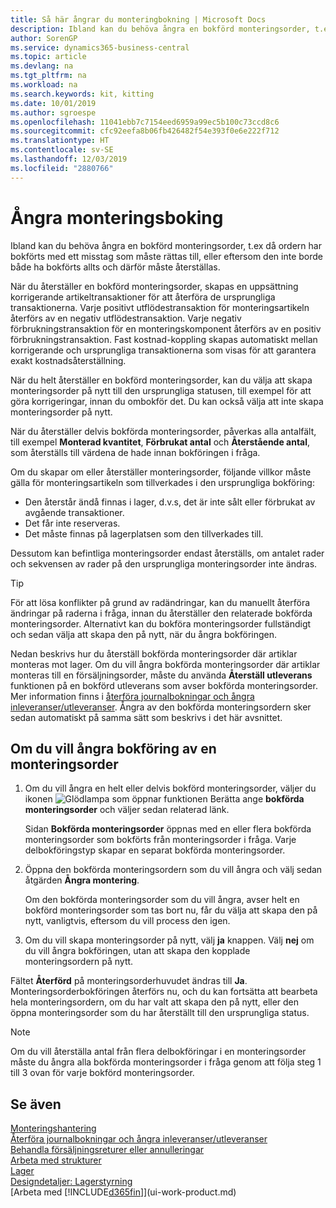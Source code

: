 ```yaml
---
title: Så här ångrar du monteringbokning | Microsoft Docs
description: Ibland kan du behöva ångra en bokförd monteringsorder, t.ex då ordern har bokförts med ett misstag som måste rättas, eller eftersom det inte bör både ha bokförts i första omgången och måste återställas.
author: SorenGP
ms.service: dynamics365-business-central
ms.topic: article
ms.devlang: na
ms.tgt_pltfrm: na
ms.workload: na
ms.search.keywords: kit, kitting
ms.date: 10/01/2019
ms.author: sgroespe
ms.openlocfilehash: 11041ebb7c7154eed6959a99ec5b100c73ccd8c6
ms.sourcegitcommit: cfc92eefa8b06fb426482f54e393f0e6e222f712
ms.translationtype: HT
ms.contentlocale: sv-SE
ms.lasthandoff: 12/03/2019
ms.locfileid: "2880766"
---
```

# <a name="undo-assembly-posting"></a>Ångra monteringsboking
Ibland kan du behöva ångra en bokförd monteringsorder, t.ex då ordern har bokförts med ett misstag som måste rättas till, eller eftersom den inte borde både ha bokförts allts och därför måste återställas.

När du återställer en bokförd monteringsorder, skapas en uppsättning korrigerande artikeltransaktioner för att återföra de ursprungliga transaktionerna. Varje positivt utflödestransaktion för monteringsartikeln återförs av en negativ utflödestransaktion. Varje negativ förbrukningstransaktion för en monteringskomponent återförs av en positiv förbrukningstransaktion. Fast kostnad-koppling skapas automatiskt mellan korrigerande och ursprungliga transaktionerna som visas för att garantera exakt kostnadsåterställning.  

När du helt återställer en bokförd monteringsorder, kan du välja att skapa monteringsorder på nytt till den ursprungliga statusen, till exempel för att göra korrigeringar, innan du ombokför det. Du kan också välja att inte skapa monteringsorder på nytt.  

När du återställer delvis bokförda monteringsorder, påverkas alla antalfält, till exempel **Monterad kvantitet**, **Förbrukat antal** och **Återstående antal**, som återställs till värdena de hade innan bokföringen i fråga.  

Om du skapar om eller återställer monteringsorder, följande villkor måste gälla för monteringsartikeln som tillverkades i den ursprungliga bokföring:  

-   Den återstår ändå finnas i lager, d.v.s, det är inte sålt eller förbrukat av avgående transaktioner.  
-   Det får inte reserveras.  
-   Det måste finnas på lagerplatsen som den tillverkades till.  

Dessutom kan befintliga monteringsorder endast återställs, om antalet rader och sekvensen av rader på den ursprungliga monteringsorder inte ändras.  

> [!TIP]  
>  För att lösa konflikter på grund av radändringar, kan du manuellt återföra ändringar på raderna i fråga, innan du återställer den relaterade bokförda monteringsorder. Alternativt kan du bokföra monteringsorder fullständigt och sedan välja att skapa den på nytt, när du ångra bokföringen.  

Nedan beskrivs hur du återställ bokförda monteringsorder där artiklar monteras mot lager. Om du vill ångra bokförda monteringsorder där artiklar monteras till en försäljningsorder, måste du använda **Återställ utleverans** funktionen på en bokförd utleverans som avser bokförda monteringsorder. Mer information finns i [återföra journalbokningar och ångra inleveranser/utleveranser](finance-how-reverse-journal-posting.md). Ångra av den bokförda monteringsordern sker sedan automatiskt på samma sätt som beskrivs i det här avsnittet.  

## <a name="to-undo-posting-of-an-assembly-order"></a>Om du vill ångra bokföring av en monteringsorder  
1.  Om du vill ångra en helt eller delvis bokförd monteringsorder, väljer du ikonen ![Glödlampa som öppnar funktionen Berätta](media/ui-search/search_small.png "Berätta vad du vill göra") ange **bokförda monteringsorder** och väljer sedan relaterad länk.  

    Sidan **Bokförda monteringsorder** öppnas med en eller flera bokförda monteringsorder som bokförts från monteringsorder i fråga. Varje delbokföringstyp skapar en separat bokförda monteringsorder.  
2.  Öppna den bokförda monteringsordern som du vill ångra och välj sedan åtgärden **Ångra montering**.  

    Om den bokförda monteringsorder som du vill ångra, avser helt en bokförd monteringsorder som tas bort nu, får du välja att skapa den på nytt, vanligtvis, eftersom du vill process den igen.  
3.  Om du vill skapa monteringsorder på nytt, välj **ja** knappen. Välj **nej** om du vill ångra bokföringen, utan att skapa den kopplade monteringsordern på nytt.  

Fältet **Återförd** på monteringsorderhuvudet ändras till **Ja**. Monteringsorderbokföringen återförs nu, och du kan fortsätta att bearbeta hela monteringsordern, om du har valt att skapa den på nytt, eller den öppna monteringsorder som du har återställt till den ursprungliga status.  

> [!NOTE]  
>  Om du vill återställa antal från flera delbokföringar i en monteringsorder måste du ångra alla bokförda monteringsorder i fråga genom att följa steg 1 till 3 ovan för varje bokförd monteringsorder.  

## <a name="see-also"></a>Se även  
[Monteringshantering](assembly-assemble-items.md)  
[Återföra journalbokningar och ångra inleveranser/utleveranser](finance-how-reverse-journal-posting.md)  
[Behandla försäljningsreturer eller annulleringar](sales-how-process-sales-returns-cancellations.md)    
[Arbeta med strukturer](inventory-how-work-BOMs.md)  
[Lager](inventory-manage-inventory.md)  
[Designdetaljer: Lagerstyrning](design-details-warehouse-management.md)  
[Arbeta med [!INCLUDE[d365fin](includes/d365fin_md.md)]](ui-work-product.md)
